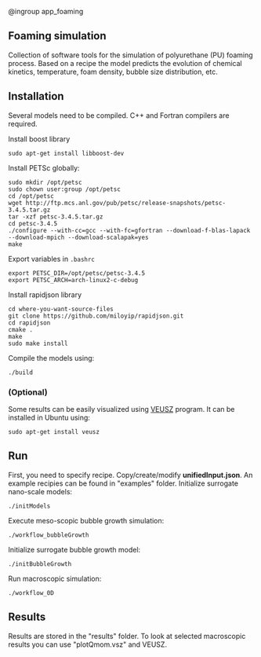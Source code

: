 @ingroup app_foaming

## Foaming simulation
Collection of software tools for the simulation of polyurethane (PU) foaming
process. Based on a recipe the model predicts the evolution of chemical
kinetics, temperature, foam density, bubble size distribution, etc.

## Installation
Several models need to be compiled. C++ and Fortran compilers are required.

Install boost library
```
sudo apt-get install libboost-dev
```
Install PETSc globally:
```
sudo mkdir /opt/petsc
sudo chown user:group /opt/petsc
cd /opt/petsc
wget http://ftp.mcs.anl.gov/pub/petsc/release-snapshots/petsc-3.4.5.tar.gz
tar -xzf petsc-3.4.5.tar.gz
cd petsc-3.4.5
./configure --with-cc=gcc --with-fc=gfortran --download-f-blas-lapack --download-mpich --download-scalapak=yes
make
```
Export variables in `.bashrc`
```
export PETSC_DIR=/opt/petsc/petsc-3.4.5
export PETSC_ARCH=arch-linux2-c-debug
```
Install rapidjson library
```
cd where-you-want-source-files
git clone https://github.com/miloyip/rapidjson.git
cd rapidjson
cmake .
make
sudo make install
```
Compile the models using:
```
./build
```

### (Optional)
Some results can be easily visualized using [VEUSZ](http://home.gna.org/veusz/)
program. It can be installed in Ubuntu using:
```
sudo apt-get install veusz
```

## Run
First, you need to specify recipe. Copy/create/modify **unifiedInput.json**. An
example recipies can be found in "examples" folder.
Initialize surrogate nano-scale models:
```
./initModels
```
Execute meso-scopic bubble growth simulation:
```
./workflow_bubbleGrowth
```
Initialize surrogate bubble growth model:
```
./initBubbleGrowth
```
Run macroscopic simulation:
```
./workflow_0D
```

## Results
Results are stored in the "results" folder. To look at selected macroscopic
results you can use "plotQmom.vsz" and VEUSZ.

